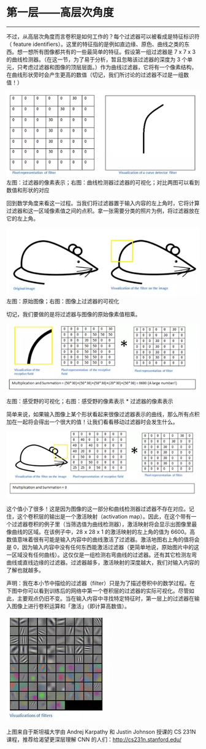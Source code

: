 # 第一层——高层次角度

---


不过，从高层次角度而言卷积是如何工作的？每个过滤器可以被看成是特征标识符（ feature identifiers）。这里的特征指的是例如直边缘、原色、曲线之类的东西。想一想所有图像都共有的一些最简单的特征。假设第一组过滤器是 7 x 7 x 3 的曲线检测器。（在这一节，为了易于分析，暂且忽略该过滤器的深度为 3 个单元，只考虑过滤器和图像的顶层层面。）作为曲线过滤器，它将有一个像素结构，在曲线形状旁时会产生更高的数值（切记，我们所讨论的过滤器不过是一组数值！）


![](/images/643.webp)
左图：过滤器的像素表示；右图：曲线检测器过滤器的可视化；对比两图可以看到数值和形状的对应



回到数学角度来看这一过程。当我们将过滤器置于输入内容的左上角时，它将计算过滤器和这一区域像素值之间的点积。拿一张需要分类的照片为例，将过滤器放在它的左上角。


![](/images/644.webp)
左图：原始图像；右图：图像上过滤器的可视化



切记，我们要做的是将过滤器与图像的原始像素值相乘。




![](/images/645.webp)
左图：感受野的可视化；右图：感受野的像素表示 * 过滤器的像素表示



简单来说，如果输入图像上某个形状看起来很像过滤器表示的曲线，那么所有点积加在一起将会得出一个很大的值！让我们看看移动过滤器时会发生什么。



![](/images/646.webp)



这个值小了很多！这是因为图像的这一部分和曲线检测器过滤器不存在对应。记住，这个卷积层的输出是一个激活映射（activation map）。因此，在这个带有一个过滤器卷积的例子里（当筛选值为曲线检测器），激活映射将会显示出图像里最像曲线的区域。在该例子中，28 x 28 x 1 的激活映射的左上角的值为 6600。高数值意味着很有可能是输入内容中的曲线激活了过滤器。激活地图右上角的值将会是 0，因为输入内容中没有任何东西能激活过滤器（更简单地说，原始图片中的这一区域没有任何曲线）。这仅仅是一组检测右弯曲线的过滤器。还有其它检测左弯曲线或直线边缘的过滤器。过滤器越多，激活映射的深度越大，我们对输入内容的了解也就越多。



声明：我在本小节中描绘的过滤器（filter）只是为了描述卷积中的数学过程。在下图中你可以看到训练后的网络中第一个卷积层的过滤器的实际可视化。尽管如此，主要观点仍旧不变。当在输入内容中寻找特定特征时，第一层上的过滤器在输入图像上进行卷积运算和「激活」（即计算高数值）。


![](/images/647.webp)


上图来自于斯坦福大学由 Andrej Karpathy 和 Justin Johnson 授课的 CS 231N 课程，推荐给渴望更深层理解 CNN 的人们：http://cs231n.stanford.edu/